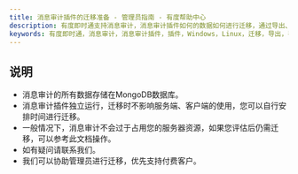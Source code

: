 ```yaml
---
title: 消息审计插件的迁移准备 - 管理员指南 - 有度帮助中心
description: 有度即时通支持消息审计，消息审计插件如何的数据如何进行迁移，通过导出、导入的方式完成迁移。文档包含Windows、Linux的迁移步骤。
keywords: 有度即时通，消息审计，消息审计插件，插件，Windows，Linux，迁移，导出，导入，导出导入，导入导出。
---
```


## 说明

- 消息审计的所有数据存储在MongoDB数据库。
- 消息审计插件独立运行，迁移时不影响服务端、客户端的使用，您可以自行安排时间进行迁移。
- 一般情况下，消息审计不会过于占用您的服务器资源，如果您评估后仍需迁移，可以参考此文档操作。
- 如有疑问请联系我们。
- 我们可以协助管理员进行迁移，优先支持付费客户。

